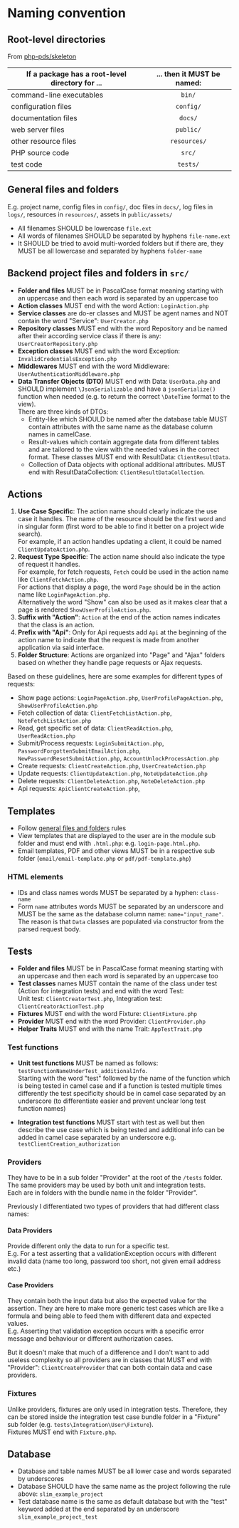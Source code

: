 # Naming convention

## Root-level directories
From [php-pds/skeleton](https://github.com/php-pds/skeleton)

| If a package has a root-level directory for ... |	... then it MUST be named: |
|-------------------------------------------------|:---:|
| command-line executables	                       | `bin/` |
| configuration files	                            | `config/` |
| documentation files	                            | `docs/` |
| web server files	                               | `public/` |
| other resource files	                           | `resources/` |
| PHP source code	                                | `src/` |
| test code	                                      | `tests/` |

## General files and folders
E.g. project name, config files in `config/`, doc files in `docs/`, log files in `logs/`, resources in 
`resources/`, assets in `public/assets/`
* All filenames SHOULD be lowercase `file.ext`
* All words of filenames SHOULD be separated by hyphens `file-name.ext`
* It SHOULD be tried to avoid multi-worded folders but if there are, they MUST be all lowercase 
and separated by hyphens `folder-name`

## Backend project files and folders in `src/`
* **Folder and files** MUST be in PascalCase format meaning starting with an uppercase and then each word 
is separated by an uppercase too
* **Action classes** MUST end with the word Action: `LoginAction.php`
* **Service classes** are do-er classes and MUST be agent names and NOT contain the word "Service": 
`UserCreator.php`
* **Repository classes** MUST end with the word Repository and be named after their according
  service class if there is any: `UserCreatorRepository.php`
* **Exception classes** MUST end with the word Exception: `InvalidCredentialsException.php`
* **Middlewares** MUST end with the word Middleware: `UserAuthenticationMiddleware.php`
* **Data Transfer Objects (DTO)** MUST end with Data: `UserData.php` and SHOULD implement `\JsonSerializable`
and have a `jsonSerialize()` function when needed (e.g. to return the correct `\DateTime` format to the view).   
There are three kinds of DTOs: 
  * Entity-like which SHOULD be named after the database table MUST contain attributes with the same name
    as the database column names in camelCase.
  * Result-values which contain aggregate data from different tables and are tailored to the 
    view with the needed values in the correct format. These classes MUST end with ResultData: `ClientResultData`.
  * Collection of Data objects with optional additional attributes. MUST end with ResultDataCollection: 
    `ClientResultDataCollection`.
  
## Actions
1. **Use Case Specific**: The action name should clearly indicate the use case it handles.
The name of the resource should be the first word and in singular form (first word to be able to
find it better on a project wide search).  
For example, if an action handles updating a client, it could be named `ClientUpdateAction.php`.
2. **Request Type Specific**: The action name should also indicate the type of request it handles.    
For example, for fetch requests, `Fetch` could be used in the action name like `ClientFetchAction.php`.   
For actions that display a page, the word `Page` should be in the action name like `LoginPageAction.php`.   
Alternatively the word "Show" can also be used as it makes clear that a page is rendered `ShowUserProfileAction.php`. 
4. **Suffix with "Action"**: `Action` at the end of the action names indicates that 
the class is an action.
5. **Prefix with "Api"**: Only for Api requests add `Api` at the beginning of the action name
to indicate that the request is made from another application via said interface.
5. **Folder Structure**: Actions are organized into "Page" and "Ajax" folders based on whether they 
handle page requests or Ajax requests.

Based on these guidelines, here are some examples for different types of requests:

- Show page actions: `LoginPageAction.php`, `UserProfilePageAction.php`, `ShowUserProfileAction.php`
- Fetch collection of data: `ClientFetchListAction.php`, `NoteFetchListAction.php`
- Read, get specific set of data: `ClientReadAction.php`, `UserReadAction.php`
- Submit/Process requests: `LoginSubmitAction.php`, `PasswordForgottenSubmitEmailAction.php`, 
`NewPasswordResetSubmitAction.php`, `AccountUnlockProcessAction.php`
- Create requests: `ClientCreateAction.php`, `UserCreateAction.php`
- Update requests: `ClientUpdateAction.php`, `NoteUpdateAction.php`
- Delete requests: `ClientDeleteAction.php`, `NoteDeleteAction.php`
- Api requests: `ApiClientCreateAction.php`,

## Templates
* Follow [general files and folders](#General-files-and-folders) rules
* View templates that are displayed to the user are in the module sub folder and must end
  with `.html.php`: e.g.  `login-page.html.php`.
* Email templates, PDF and other views MUST be in a respective sub folder 
  (`email/email-template.php` or `pdf/pdf-template.php`)   

### HTML elements
* IDs and class names words MUST be separated by a hyphen: `class-name`
* Form `name` attributes words MUST be separated by an underscore and MUST be the same as the database
column name: `name="input_name"`.  
The reason is that `Data` classes are populated via constructor from the parsed request body.
  
## Tests 
* **Folder and files** MUST be in PascalCase format meaning starting with an uppercase and then each word
  is separated by an uppercase too
* **Test classes** names MUST contain the name of the class under test (Action for integration tests) 
  and end with the word Test:  
  Unit test: `ClientCreatorTest.php`, Integration test: `ClientCreatorActionTest.php`
* **Fixtures** MUST end with the word Fixture: `ClientFixture.php`
* **Provider** MUST end with the word Provider: `ClientProvider.php`
* **Helper Traits** MUST end with the name Trait: `AppTestTrait.php`

### Test functions
* **Unit test functions** MUST be named as follows: `testFunctionNameUnderTest_additionalInfo`.  
  Starting with
the word "test" followed by the name of the function which is being tested in camel case
  and if a function is tested multiple times differently the test specificity should be in camel case
  separated by an underscore (to differentiate easier and prevent unclear long test function names)
  
* **Integration test functions** MUST start with test as well but then describe the use case which
is being tested and additional info can be added in camel case separated by an underscore 
  e.g. `testClientCreation_authorization`
  
### Providers
They have to be in a sub folder "Provider" at the root of 
the `/tests` folder. The same providers may be used by both unit and integration tests.  
Each are in folders with the bundle name in the folder "Provider".

Previously I differentiated two types of providers that had different class names: 

#### Data Providers
Provide different only the data to run for a specific test.   
E.g. For a test asserting that a validationException occurs with different invalid data 
(name too long, password too short, not given email address etc.)  

#### Case Providers
They contain both the input data but also the expected value for
the assertion. They are here to make more generic test cases which are like a formula 
and being able to feed them with different data and expected values.  
E.g. Asserting that validation exception occurs with a specific error message and behaviour or different 
authorization cases.

But it doesn't make that much of a difference and I don't want to add useless complexity so all providers are in 
classes that MUST end with "Provider": `ClientCreateProvider` that can both contain data and case providers.

### Fixtures
Unlike providers, fixtures are only used in integration tests. Therefore, they can be stored inside
the integration test case bundle folder in a "Fixture" sub folder 
(e.g. `tests\Integration\User\Fixture`).  
Fixtures MUST end with `Fixture.php`.

## Database
* Database and table names MUST be all lower case and words separated by underscores
* Database SHOULD have the same name as the project following the rule above: `slim_example_project`
* Test database name is the same as default database but with the "test" keyword added at the end
  separated by an underscore `slim_example_project_test`